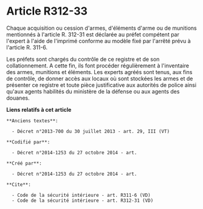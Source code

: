 # Article R312-33

Chaque acquisition ou cession d'armes, d'éléments d'arme ou de munitions mentionnés à l'article R. 312-31 est déclarée au
préfet compétent par l'expert à l'aide de l'imprimé conforme au modèle fixé par l'arrêté prévu à l'article R. 311-6. 

Les préfets sont chargés du contrôle de ce registre et de son collationnement. A cette fin, ils font procéder régulièrement à
l'inventaire des armes, munitions et éléments. Les experts agréés sont tenus, aux fins de contrôle, de donner accès aux
locaux où sont stockées les armes et de présenter ce registre et toute pièce justificative aux autorités de police ainsi
qu'aux agents habilités du ministère de la défense ou aux agents des douanes.

**Liens relatifs à cet article**

	**Anciens textes**:

	  - Décret n°2013-700 du 30 juillet 2013 - art. 29, III (VT)

	**Codifié par**:

	  - Décret n°2014-1253 du 27 octobre 2014 - art.

	**Créé par**:

	  - Décret n°2014-1253 du 27 octobre 2014 - art.

	**Cite**:

	  - Code de la sécurité intérieure - art. R311-6 (VD)
	  - Code de la sécurité intérieure - art. R312-31 (VD)
